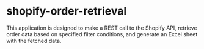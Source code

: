 # shopify-order-retrieval
This application is designed to make a REST call to the Shopify API, retrieve order data based on specified filter conditions, and generate an Excel sheet with the fetched data.
